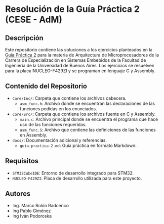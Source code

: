 
# Resolución de la Guía Práctica 2 (CESE - AdM)

## Descripción
Este repositorio contiene las soluciones a los ejercicios planteados en la [Guía Práctica 2](docs/guia-practica-2.md) para la materia de Arquitectura de Microprocesadores de la Carrera de Especialización en Sistemas Embebidos de la Facultad de Ingeniería de la Universidad de Buenos Aires. Los ejercicios se resuelven para la placa NUCLEO-F429ZI y se programan en lenguaje C y Assembly.

## Contenido del Repositorio
- `Core/Inc/`: Carpeta que contiene los archivos cabecera.
  - `asm_func.h`: Archivo donde se encuentran las declaraciones de las funciones pedidas en los enunciados.
- `Core/Src/`: Carpeta que contiene los archivos fuente en C y Assembly.
  - `main.c`: Archivo principal donde se encuentra el programa que hace uso de las funciones requeridas.
  - `asm_func.S`: Archivo que contiene las definiciones de las funciones en Assembly.
- `docs/`: Documentación adicional y referencias.
  - `guia-practica-2.md`: Guía práctica en formato Markdown.

## Requisitos
- `STM32CubeIDE`: Entorno de desarrollo integrado para STM32.
- `NUCLEO-F429ZI`: Placa de desarrollo utilizada para este proyecto.

## Autores
- Ing. Marco Rolón Radcenco
- Ing Pablo Giménez
- Ing Iván Podoroska
